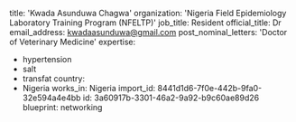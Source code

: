 title: 'Kwada Asunduwa Chagwa'
organization: 'Nigeria Field Epidemiology Laboratory Training Program (NFELTP)'
job_title: Resident
official_title: Dr
email_address: kwadaasunduwa@gmail.com
post_nominal_letters: 'Doctor of Veterinary Medicine'
expertise:
  - hypertension
  - salt
  - transfat
country:
  - Nigeria
works_in: Nigeria
import_id: 8441d1d6-7f0e-442b-9fa0-32e594a4e4bb
id: 3a60917b-3301-46a2-9a92-b9c60ae89d26
blueprint: networking
